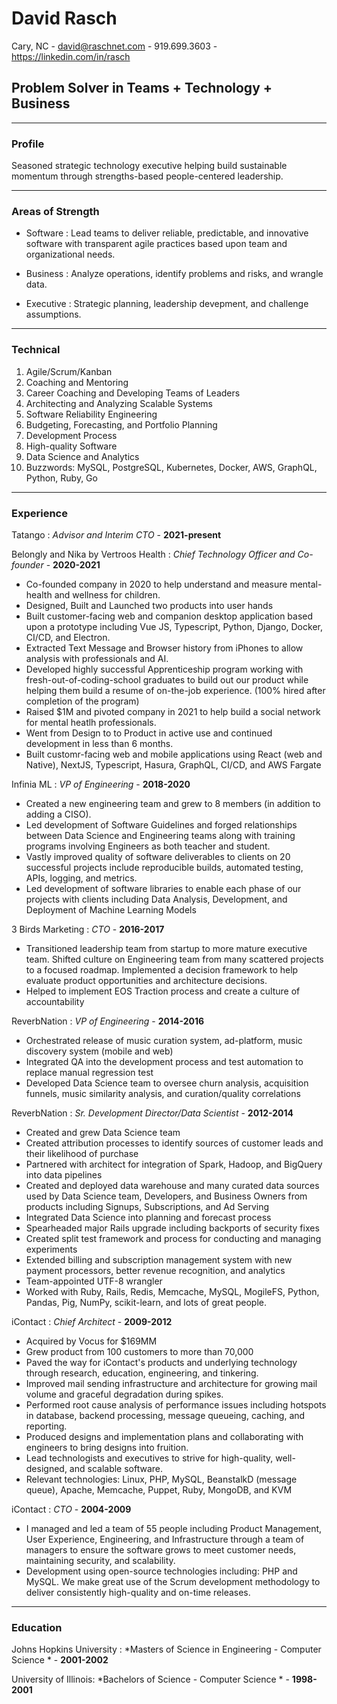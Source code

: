 # David Rasch
Cary, NC - david@raschnet.com - 919.699.3603 - https://linkedin.com/in/rasch

## Problem Solver in Teams + Technology + Business

------

### Profile

Seasoned strategic technology executive helping build sustainable momentum through strengths-based people-centered leadership.

------

### Areas of Strength

* Software
  : Lead teams to deliver reliable, predictable, and innovative software with transparent agile practices based upon team and organizational needs.

* Business
  : Analyze operations, identify problems and risks, and wrangle data.

* Executive
  : Strategic planning, leadership devepment, and challenge assumptions.

-------

### Technical

1. Agile/Scrum/Kanban
2. Coaching and Mentoring
2. Career Coaching and Developing Teams of Leaders
2. Architecting and Analyzing Scalable Systems
3. Software Reliability Engineering
4. Budgeting, Forecasting, and Portfolio Planning
5. Development Process
6. High-quality Software
7. Data Science and Analytics
8. Buzzwords: MySQL, PostgreSQL, Kubernetes, Docker, AWS, GraphQL, Python, Ruby, Go

------

### Experience
Tatango : *Advisor and Interim CTO* - __2021-present__

Belongly and Nika by Vertroos Health : *Chief Technology Officer and Co-founder* - __2020-2021__

- Co-founded company in 2020 to help understand and measure mental-health and wellness for children.
- Designed, Built and Launched two products into user hands
- Built customer-facing web and companion desktop application based upon a prototype including Vue JS, Typescript, Python, Django, Docker, CI/CD, and Electron.
- Extracted Text Message and Browser history from iPhones to allow analysis with professionals and AI.
- Developed highly successful Apprenticeship program working with fresh-out-of-coding-school graduates to build out our product while helping them build a resume of on-the-job experience. (100% hired after completion of the program)
- Raised $1M and pivoted company in 2021 to help build a social network for mental heatlh professionals.
- Went from Design to to Product in active use and continued development in less than 6 months.
- Built customr-facing web and mobile applications using React (web and Native), NextJS, Typescript, Hasura, GraphQL, CI/CD, and AWS Fargate

Infinia ML : *VP of Engineering* - __2018-2020__

- Created a new engineering team and grew to 8 members (in addition to adding a CISO).
- Led development of Software Guidelines and forged relationships between Data Science and Engineering teams along with training programs involving Engineers as both teacher and student.
- Vastly improved quality of software deliverables to clients on 20 successful projects include reproducible builds, automated testing, APIs, logging, and metrics.
- Led development of software libraries to enable each phase of our projects with clients including Data Analysis, Development, and Deployment of Machine Learning Models

3 Birds Marketing : *CTO* - __2016-2017__

- Transitioned leadership team from startup to more mature executive team. Shifted culture on Engineering team from many scattered projects to a focused roadmap. Implemented a decision framework to help evaluate product opportunities and architecture decisions.
- Helped to implement EOS Traction process and create a culture of accountability

ReverbNation : *VP of Engineering* - __2014-2016__

- Orchestrated release of music curation system, ad-platform, music discovery system (mobile and web)
- Integrated QA into the development process and test automation to replace manual regression test
- Developed Data Science team to oversee churn analysis, acquisition funnels, music similarity analysis, and curation/quality correlations

ReverbNation : *Sr. Development Director/Data Scientist* - __2012-2014__

- Created and grew Data Science team
- Created attribution processes to identify sources of customer leads and their likelihood of purchase
- Partnered with architect for integration of Spark, Hadoop, and BigQuery into data pipelines
- Created and deployed data warehouse and many curated data sources used by Data Science team, Developers, and Business Owners from products including Signups, Subscriptions, and Ad Serving
- Integrated Data Science into planning and forecast process
- Spearheaded major Rails upgrade including backports of security fixes
- Created split test framework and process for conducting and managing experiments
- Extended billing and subscription management system with new payment processors, better revenue recognition, and analytics
- Team-appointed UTF-8 wrangler
- Worked with Ruby, Rails, Redis, Memcache, MySQL, MogileFS, Python, Pandas, Pig, NumPy, scikit-learn, and lots of great people.

iContact : *Chief Architect* - __2009-2012__

- Acquired by Vocus for $169MM
- Grew product from 100 customers to more than 70,000
- Paved the way for iContact's products and underlying technology through research, education, engineering, and tinkering.
- Improved mail sending infrastructure and architecture for growing mail volume and graceful degradation during spikes.
- Performed root cause analysis of performance issues including hotspots in database, backend processing, message queueing, caching, and reporting.
- Produced designs and implementation plans and collaborating with engineers to bring designs into fruition.
- Lead technologists and executives to strive for high-quality, well-designed, and scalable software.
- Relevant technologies: Linux, PHP, MySQL, BeanstalkD (message queue), Apache, Memcache, Puppet, Ruby, MongoDB, and KVM

iContact : *CTO* - __2004-2009__

- I managed and led a team of 55 people including Product Management, User Experience, Engineering, and Infrastructure through a team of managers to ensure the software grows to meet customer needs, maintaining security, and scalability.
- Development using open-source technologies including: PHP and MySQL. We make great use of the Scrum development methodology to deliver consistently high-quality and on-time releases.

------

### Education

Johns Hopkins University : *Masters of Science in Engineering - Computer Science * - __2001-2002__

University of Illinois: *Bachelors of Science - Computer Science * - __1998-2001__
